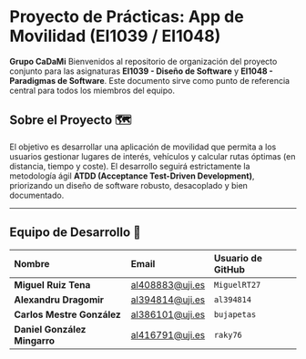 # **Proyecto de Prácticas: App de Movilidad (EI1039 / EI1048)**
**Grupo CaDaMi**
Bienvenidos al repositorio de organización del proyecto conjunto para las asignaturas **EI1039 - Diseño de Software** y **EI1048 - Paradigmas de Software**. Este documento sirve como punto de referencia central para todos los miembros del equipo.

## **Sobre el Proyecto** 🗺️

El objetivo es desarrollar una aplicación de movilidad que permita a los usuarios gestionar lugares de interés, vehículos y calcular rutas óptimas (en distancia, tiempo y coste). El desarrollo seguirá estrictamente la metodología ágil **ATDD (Acceptance Test-Driven Development)**, priorizando un diseño de software robusto, desacoplado y bien documentado.

---

## **Equipo de Desarrollo** 👥

| Nombre | Email | Usuario de GitHub |
| :--- | :--- | :--- |
| **Miguel Ruiz Tena** | al408883@uji.es | `MiguelRT27` |
| **Alexandru Dragomir** | al394814@uji.es | `al394814` |
| **Carlos Mestre González** | al386101@uji.es | `bujapetas` |
| **Daniel González Mingarro** | al416791@uji.es | `raky76` |

